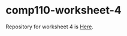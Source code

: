 # comp110-worksheet-4


Repository for worksheet 4 is 
[Here](https://github.com/Alli1223/comp110-worksheet-4).
